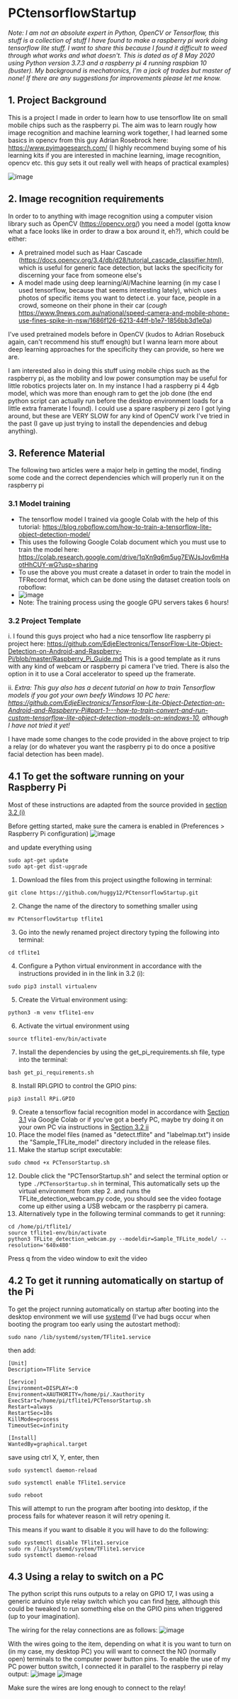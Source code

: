 # PCtensorflowStartup

*Note: I am not an absolute expert in Python, OpenCV or Tensorflow, this stuff is a collection of stuff I have found to make a raspberry pi work doing tensorflow lite stuff. I want to share this because I found it difficult to weed through what works and what doesn't. This is dated as of 8 May 2020 using Python version 3.7.3 and a raspberry pi 4 running raspbian 10 (buster). My background is mechatronics, I'm a jack of trades but master of none! If there are any suggestions for improvements please let me know.*

## 1. Project Background

This is a project I made in order to learn how to use tensorflow lite on small mobile chips such as the raspberry pi. The aim was to learn rougly how image recognition and machine learning work together, I had learned some basics in opencv from this guy Adrian Rosebrock here: https://www.pyimagesearch.com/ (I highly recommend buying some of his learning kits if you are interested in machine learning, image recognition, opencv etc. this guy sets it out really well with heaps of practical examples)

![image](https://user-images.githubusercontent.com/50968156/117795166-44405180-b291-11eb-9f83-6ce0bb8aa7fd.png)


## 2. Image recognition requirements

In order to to anything with image recognition using a computer vision library such as OpenCV (https://opencv.org/) you need a model (gotta know what a face looks like in order to draw a box around it, eh?), which could be either:
  - A pretrained model such as Haar Cascade (https://docs.opencv.org/3.4/db/d28/tutorial_cascade_classifier.html), which is useful for generic face detection, but lacks                                              the specificity for discerning your face from someone else's
  - A model made using deep learning/AI/Machine learning (in my case I used tensorflow, because that seems interesting lately), which uses photos of specific items you want to detect i.e. your face, people in a crowd, someone on their phone in their car (*cough* https://www.9news.com.au/national/speed-camera-and-mobile-phone-use-fines-spike-in-nsw/1686f126-6213-44ff-b1e7-1856bb3d1e0a)

I've used pretrained models before in OpenCV (kudos to Adrian Rosebuck again, can't recommend his stuff enough) but I wanna learn more about deep learning approaches for the specificity they can provide, so here we are.

I am interested also in doing this stuff using mobile chips such as the raspberry pi, as the mobility and low power consumption may be useful for little robotics projects later on. In my instance I had a raspberry pi 4 4gb model, which was more than enough ram to get the job done (the end python script can actually run before the desktop environment loads for a little extra framerate I found). I could use a spare raspbery pi zero I got lying around, but these are VERY SLOW for any kind of OpenCV work I've tried in the past (I gave up just trying to install the dependencies and debug anything).

## 3. Reference Material
The following two articles were a major help in getting the model, finding some code and the correct dependencies which will properly run it on the raspberry pi

### 3.1 Model training
 - The tensorflow model I trained via google Colab with the help of this tutorial: https://blog.roboflow.com/how-to-train-a-tensorflow-lite-object-detection-model/
  - This uses the following Google Colab document which you must use to train the model here: https://colab.research.google.com/drive/1qXn9q6m5ug7EWJsJov6mHaotHhCUY-wG?usp=sharing
  - To use the above you must create a dataset in order to train the model in TFRecord format, which can be done using the dataset creation tools on roboflow:
  - ![image](https://user-images.githubusercontent.com/50968156/117539709-313e3f00-b04f-11eb-96b9-faed81e92415.png)
  - Note: The training process using the google GPU servers takes 6 hours! 

### 3.2 Project Template
i. I found this guys project who had a nice tensorflow lite raspberry pi project here: https://github.com/EdjeElectronics/TensorFlow-Lite-Object-Detection-on-Android-and-Raspberry-Pi/blob/master/Raspberry_Pi_Guide.md
 This is a good template as it runs with any kind of webcam or raspberry pi camera I've tried. There is also the option in it to use a Coral accelerator to speed up the framerate.
 
ii. *Extra: This guy also has a decent tutorial on how to train Tensorflow models if you got your own beefy Windows 10 PC here: https://github.com/EdjeElectronics/TensorFlow-Lite-Object-Detection-on-Android-and-Raspberry-Pi#part-1---how-to-train-convert-and-run-custom-tensorflow-lite-object-detection-models-on-windows-10, although I have not tried it yet!*

I have made some changes to the code provided in the above project to trip a relay (or do whatever you want the raspberry pi to do once a positive facial detection has been made).

## 4.1 To get the software running on your Raspberry Pi

Most of these instructions are adapted from the source provided in [section 3.2 (i)](https://github.com/huggy12/PCtensorflowStartup/blob/main/README.md#32-project-template)

Before getting started, make sure the camera is enabled in (Preferences > Raspberry Pi configuration) 
![image](https://user-images.githubusercontent.com/50968156/117952760-cd6e8b80-b358-11eb-9bf4-83173e959c19.png)

and update everything using 
```
sudo apt-get update
sudo apt-get dist-upgrade
```
1. Download the files from this project usingthe following in terminal:
```
git clone https://github.com/huggy12/PCtensorflowStartup.git
```
2. Change the name of the directory to something smaller using
```
mv PCtensorflowStartup tflite1
```
3. Go into the newly renamed project directory typing the following into terminal:
```
cd tflite1
```
4. Configure a Python virtual environment in accordance with the instructions provided in in the link in 3.2 (i):
```
sudo pip3 install virtualenv
```
5. Create the Virtual environment using:
```
python3 -m venv tflite1-env
```
6. Activate the virtual environment using 
```
source tflite1-env/bin/activate
```
7. Install the dependencies by using the get_pi_requirements.sh file, type into the terminal:
```
bash get_pi_requirements.sh
```
8. Install RPi.GPIO to control the GPIO pins:
```
pip3 install RPi.GPIO
```
9. Create a tensorflow facial recognition model in accordance with [Section 3.1](https://github.com/huggy12/PCtensorflowStartup/blob/main/README.md#31-model-training) via Google Colab or if you've got a beefy PC, maybe try doing it on your own PC via instructions in [Section 3.2 ii](https://github.com/huggy12/PCtensorflowStartup/blob/main/README.md#32-project-template)
10. Place the model files (named as "detect.tflite" and "labelmap.txt") inside the "Sample_TFLite_model" directory included in the release files.
11. Make the startup script executable:
```
sudo chmod +x PCTensorStartup.sh
```
12. Double click the "PCTensorStartup.sh" and select the terminal option or type ```./PCTensorStartup.sh``` in terminal, This automatically sets up the virtual environment from step 2. and runs the TFLite_detection_webcam.py code, you should see the video footage come up either using a USB webcam or the raspberry pi camera.
13. Alternatively type in the following terminal commands to get it running:
```
cd /home/pi/tflite1/
source tflite1-env/bin/activate
python3 TFLite_detection_webcam.py --modeldir=Sample_TFLite_model/ --resolution='640x480'
```

Press q from the video window to exit the video


## 4.2 To get it running automatically on startup of the Pi

To get the project running automatically on startup after booting into the desktop environment we will use [systemd](https://learn.sparkfun.com/tutorials/how-to-run-a-raspberry-pi-program-on-startup#method-3-systemd) (I've had bugs occur when booting the program too early using the autostart method):
```
sudo nano /lib/systemd/system/TFlite1.service
```
then add:
```
[Unit]
Description=TFlite Service

[Service]
Environment=DISPLAY=:0
Environment=XAUTHORITY=/home/pi/.Xauthority
ExecStart=/home/pi/tflite1/PCTensorStartup.sh   
Restart=always
RestartSec=10s
KillMode=process
TimeoutSec=infinity

[Install]
WantedBy=graphical.target
```
save using ctrl X, Y, enter, then
```
sudo systemctl daemon-reload

sudo systemctl enable TFlite1.service

sudo reboot
```
This will attempt to run the program after booting into desktop, if the process fails for whatever reason it will retry opening it. 

This means if you want to disable it you will have to do the following:
```
sudo systemctl disable TFlite1.service
sudo rm /lib/systemd/system/TFlite1.service
sudo systemctl daemon-reload
```

## 4.3 Using a relay to switch on a PC

The python script this runs outputs to a relay on GPIO 17, I was using a generic arduino style relay switch which you can find [here](https://www.aliexpress.com/item/32797029405.html?albpd=en32797029405&acnt=708-803-3821&aff_platform=aaf&albpg=489474619664&netw=u&albcp=11482541945&sk=UneMJZVf&trgt=489474619664&terminal_id=badffc2294d34a41a2128327185e9f24&tmLog=new_Detail&needSmbHouyi=false&albbt=Google_7_shopping&src=google&crea=en32797029405&aff_fcid=0c1bdf1cc5ca48e6b18d467fcf6552b6-1620727279997-08307-UneMJZVf&gclid=CjwKCAjw1uiEBhBzEiwAO9B_HXfmOg-cX1Jcih_FQSEMN-_TZpbumsAci1OLcFhIdmLIy73Q-VC5bRoCtQYQAvD_BwE&albag=112620152352&aff_fsk=UneMJZVf&albch=shopping&albagn=888888&isSmbAutoCall=false&aff_trace_key=0c1bdf1cc5ca48e6b18d467fcf6552b6-1620727279997-08307-UneMJZVf&device=c&gclsrc=aw.ds), although this could be tweaked to run something else on the GPIO pins when triggered (up to your imagination).

The wiring for the relay connections are as follows:
![image](https://user-images.githubusercontent.com/50968156/117796825-c4b38200-b292-11eb-832e-0879788552c3.png)

With the wires going to the item, depending on what it is you want to turn on (in my case, my desktop PC) you will want to connect the NO (normally open) terminals to the computer power button pins. To enable the use of my PC power button switch, I connected it in parallel to the raspberry pi relay output:
![image](https://user-images.githubusercontent.com/50968156/117799225-37bdf800-b295-11eb-99cd-6290bae357ec.png)
![image](https://user-images.githubusercontent.com/50968156/117799300-4dcbb880-b295-11eb-9d3d-dbb4f2b2d47f.png)

Make sure the wires are long enough to connect to the relay!

